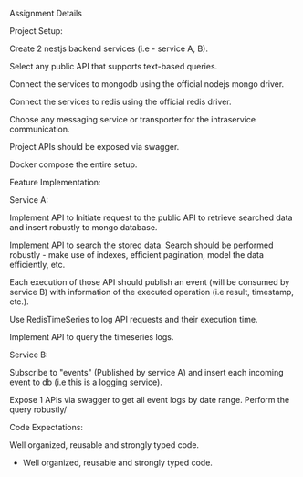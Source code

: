 Assignment Details

Project Setup:

Create 2 nestjs backend services (i.e - service A, B).

Select any public API that supports text-based queries.

Connect the services to mongodb using the official nodejs mongo driver.

Connect the services to redis using the official redis driver.

Choose any messaging service or transporter for the intraservice communication.

Project APIs should be exposed via swagger.

Docker compose the entire setup.


Feature Implementation:

Service A:

Implement API to Initiate request to the public API to retrieve searched data and insert robustly to mongo database.

Implement API to search the stored data. Search should be performed robustly - make use of indexes, efficient pagination, model the data efficiently, etc.

Each execution of those API should publish an event (will be consumed by service B) with information of the executed operation (i.e result, timestamp, etc.).

Use RedisTimeSeries to log API requests and their execution time.

Implement API to query the timeseries logs.

Service B:

Subscribe to "events" (Published by service A) and insert each incoming event to db (i.e this is a logging service).

Expose 1 APIs via swagger to get all event logs by date range. Perform the query robustly/


Code Expectations:

Well organized, reusable and strongly typed code.
 - Well organized, reusable and strongly typed code.
